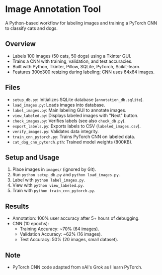 # Image Annotation Tool
A Python-based workflow for labeling images and training a PyTorch CNN to classify cats and dogs.

## Overview
- Labels 100 images (50 cats, 50 dogs) using a Tkinter GUI.
- Trains a CNN with training, validation, and test accuracies.
- Built with Python, Tkinter, Pillow, SQLite, PyTorch, Scikit-learn.
- Features 300x300 resizing during labeling; CNN uses 64x64 images.

## Files
- `setup_db.py`: Initializes SQLite database (`annotation_db.sqlite`).
- `load_images.py`: Loads images into database.
- `label_images.py`: Main labeling GUI to annotate images.
- `view_labeled.py`: Displays labeled images with "Next" button.
- `check_images.py`: Verifies labels (see also `check_db.py`).
- `export_labels.py`: Exports labels to CSV (`labeled_images.csv`).
- `verify_images.py`: Validates data integrity.
- `train_cnn_pytorch.py`: Trains PyTorch CNN on labeled data.
- `cat_dog_cnn_pytorch.pth`: Trained model weights (800KB).

## Setup and Usage
1. Place images in `images/` (ignored by Git).
2. Run `python setup_db.py` and `python load_images.py`.
3. Label with `python label_images.py`.
4. View with `python view_labeled.py`.
5. Train with `python train_cnn_pytorch.py`.

## Results
- Annotation: 100% user accuracy after 5+ hours of debugging.
- CNN (10 epochs):
  - Training Accuracy: ~70% (64 images).
  - Validation Accuracy: ~62% (16 images).
  - Test Accuracy: 50% (20 images, small dataset).

## Note
- PyTorch CNN code adapted from xAI's Grok as I learn PyTorch.
